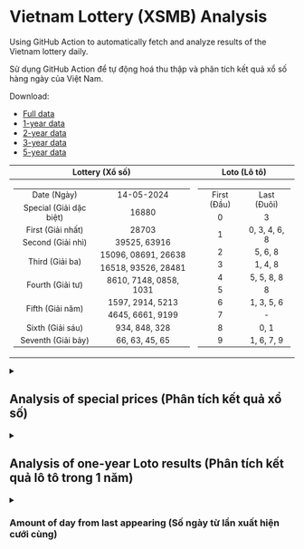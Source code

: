 # Vietnam Lottery (XSMB) Analysis

Using GitHub Action to automatically fetch and analyze results of the Vietnam lottery daily.

Sử dụng GitHub Action để tự động hoá thu thập và phân tích kết quả xổ số hàng ngày của Việt Nam.

Download:

* [Full data](https://raw.githubusercontent.com/khiemdoan/vietnam-lottery-xsmb-analysis/main/results/xsmb.csv)
* [1-year data](https://raw.githubusercontent.com/khiemdoan/vietnam-lottery-xsmb-analysis/main/results/xsmb_1_year.csv)
* [2-year data](https://raw.githubusercontent.com/khiemdoan/vietnam-lottery-xsmb-analysis/main/results/xsmb_2_year.csv)
* [3-year data](https://raw.githubusercontent.com/khiemdoan/vietnam-lottery-xsmb-analysis/main/results/xsmb_3_year.csv)
* [5-year data](https://raw.githubusercontent.com/khiemdoan/vietnam-lottery-xsmb-analysis/main/results/xsmb_5_year.csv)

| Lottery (Xổ số) | Loto (Lô tô) |
| :------------: | :----------: |
| <table><tr><td>Date (Ngày)</td><td>14-05-2024</td></tr><tr><td>Special (Giải dặc biệt)</td><td>16880</td></tr><tr><td>First (Giải nhất)</td><td>28703</td></tr><tr><td>Second (Giải nhì)</td><td>39525, 63916</td></tr><tr><td rowspan="2">Third (Giải ba)</td><td>15096, 08691, 26638</td></tr><tr><td>16518, 93526, 28481</td></tr><tr><td>Fourth (Giải tư)</td><td>8610, 7148, 0858, 1031</td></tr><tr><td rowspan="2">Fifth (Giải năm)</td><td>1597, 2914, 5213</td></tr><tr><td>4645, 6661, 9199</td></tr><tr><td>Sixth (Giải sáu)</td><td>934, 848, 328</td></tr><tr><td>Seventh (Giải bảy)</td><td>66, 63, 45, 65</td></tr></table> | <table><tr><td>First (Đầu)</td><td>Last (Đuôi)</td></tr><tr><td>0</td><td>3</td></tr><tr><td>1</td><td>0, 3, 4, 6, 8</td></tr><tr><td>2</td><td>5, 6, 8</td></tr><tr><td>3</td><td>1, 4, 8</td></tr><tr><td>4</td><td>5, 5, 8, 8</td></tr><tr><td>5</td><td>8</td></tr><tr><td>6</td><td>1, 3, 5, 6</td></tr><tr><td>7</td><td>-</td></tr><tr><td>8</td><td>0, 1</td></tr><tr><td>9</td><td>1, 6, 7, 9</td></tr></table> |

<details>
  <summary><h2>Analysis of special prices (Phân tích kết quả xổ số)</h2></summary>
  <h3>Amount of day from last appearing (Số ngày từ lần xuất hiện cuối cùng)</h3>

  ![Delta](images/special_delta.jpg)

  <h3>Top 10 amount of day from last appearing (Top 10 số lâu chưa xuất hiện)</h3>

  ![Delta top 10](images/special_delta_top_10.jpg)
</details>

<details>
  <summary><h2>Analysis of one-year Loto results (Phân tích kết quả lô tô trong 1 năm)</h2></summary>

  Max: 130. Min: 74.

  Mean: 97.74. Standard deviation: 10.0.

  <h3>Detail (Chi tiết)</h3>

  ![Detail](images/heatmap.jpg)

  <h3>Top 10</h3>

  ![Top 10](images/top-10.jpg)

  <h3>Distribution (Phân bổ)</h3>

  ![Distribution](images/distribution.jpg)
</details>

<details>
  <summary><h3>Amount of day from last appearing (Số ngày từ lần xuất hiện cưới cùng)</h2></summary>

  ![Delta](images/delta.jpg)

  <h3>Top 10 amount of day from last appearing (Top 10 số lâu chưa xuất hiện)</h3>

  ![Delta top 10](images/delta_top_10.jpg)
</details>